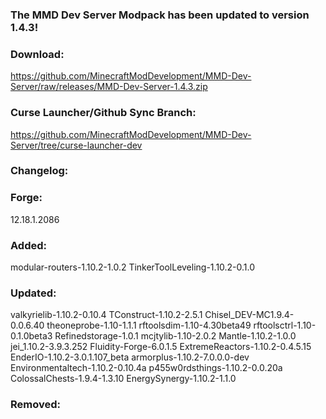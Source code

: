 ### The MMD Dev Server Modpack has been updated to version 1.4.3!

### Download: 
https://github.com/MinecraftModDevelopment/MMD-Dev-Server/raw/releases/MMD-Dev-Server-1.4.3.zip

### Curse Launcher/Github Sync Branch: 
https://github.com/MinecraftModDevelopment/MMD-Dev-Server/tree/curse-launcher-dev

### Changelog:

### Forge:
12.18.1.2086

### Added:
modular-routers-1.10.2-1.0.2
TinkerToolLeveling-1.10.2-0.1.0

### Updated:
valkyrielib-1.10.2-0.10.4
TConstruct-1.10.2-2.5.1
Chisel_DEV-MC1.9.4-0.0.6.40
theoneprobe-1.10-1.1.1
rftoolsdim-1.10-4.30beta49
rftoolsctrl-1.10-0.1.0beta3
Refinedstorage-1.0.1
mcjtylib-1.10-2.0.2
Mantle-1.10.2-1.0.0
jei_1.10.2-3.9.3.252
Fluidity-Forge-6.0.1.5
ExtremeReactors-1.10.2-0.4.5.15
EnderIO-1.10.2-3.0.1.107_beta
armorplus-1.10.2-7.0.0.0-dev
Environmentaltech-1.10.2-0.10.4a
p455w0rdsthings-1.10.2-0.0.20a
ColossalChests-1.9.4-1.3.10
EnergySynergy-1.10.2-1.1.0


### Removed:


